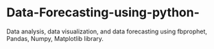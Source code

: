 # Data-Forecasting-using-python-
Data analysis, data visualization, and data forecasting using fbprophet, Pandas, Numpy, Matplotlib library. 

